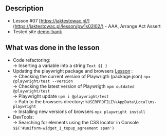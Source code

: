 ## Description
- Lesson #07 [https://jaktestowac.pl/](https://jaktestowac.pl/lesson/pw1s02l02/) - AAA, Arrange Act Assert
- Tested site [demo-bank](https://demo-bank.vercel.app/)
 
## What was done in the lesson
- Code refactoring:  
-> Inserting a variable into a string `Text ${ }`  
- Updating the playwright package and browsers [Lesson](https://jaktestowac.pl/lesson/pw1sb01l02/) :  
-> Checking the current version of Playwrigth (package.json) `npx @playwright/test --version`  
-> Checking the latest version of Playwrigth `npm outdated @playwright/test`  
-> Playwright update `npm i @playwright/test`  
-> Path to the browsers directory: `%USERPROFILE%\AppData\Local\ms-playwright`  
-> Installing new versions of browsers `npx playwright install`  
- DevTools:  
-> Searching for elements using the CSS locator in Console `$$('#uniform-widget_1_topup_agreement span')`  
